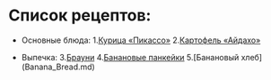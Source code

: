 # Список рецептов:

- Основные блюда:
1.[Курица «Пикассо»](Picasso..md)
2.[Картофель «Айдахо»](Aydaho.md)

- Выпечка:
3.[Брауни](brownie.md)
4.[Банановые панкейки](Banana.md)
5.[Банановый хлеб] (Banana_Bread.md)